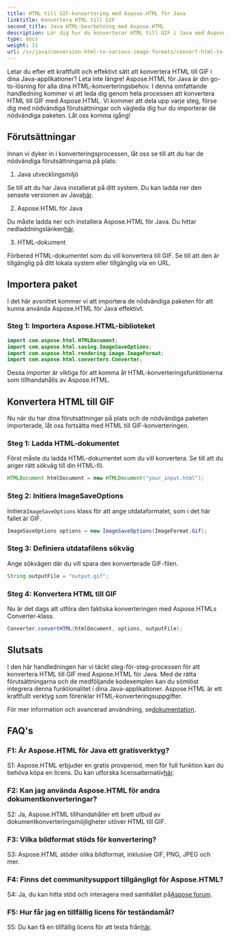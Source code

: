 ```yaml
---
title: HTML till GIF-konvertering med Aspose.HTML för Java
linktitle: Konvertera HTML till GIF
second_title: Java HTML-bearbetning med Aspose.HTML
description: Lär dig hur du konverterar HTML till GIF i Java med Aspose.HTML. En omfattande steg-för-steg-guide för effektiv HTML-till-GIF-konvertering.
type: docs
weight: 11
url: /sv/java/conversion-html-to-various-image-formats/convert-html-to-gif/
---
```

Letar du efter ett kraftfullt och effektivt sätt att konvertera HTML till GIF i dina Java-applikationer? Leta inte längre! Aspose.HTML för Java är din go-to-lösning för alla dina HTML-konverteringsbehov. I denna omfattande handledning kommer vi att leda dig genom hela processen att konvertera HTML till GIF med Aspose.HTML. Vi kommer att dela upp varje steg, förse dig med nödvändiga förutsättningar och vägleda dig hur du importerar de nödvändiga paketen. Låt oss komma igång!

## Förutsättningar

Innan vi dyker in i konverteringsprocessen, låt oss se till att du har de nödvändiga förutsättningarna på plats:

1. Java utvecklingsmiljö

Se till att du har Java installerat på ditt system. Du kan ladda ner den senaste versionen av Java[här](https://www.oracle.com/java/technologies/javase-downloads.html).

2. Aspose.HTML för Java

 Du måste ladda ner och installera Aspose.HTML för Java. Du hittar nedladdningslänken[här](https://releases.aspose.com/html/java/).

3. HTML-dokument

Förbered HTML-dokumentet som du vill konvertera till GIF. Se till att den är tillgänglig på ditt lokala system eller tillgänglig via en URL.

## Importera paket

I det här avsnittet kommer vi att importera de nödvändiga paketen för att kunna använda Aspose.HTML för Java effektivt. 

### Steg 1: Importera Aspose.HTML-biblioteket

```java
import com.aspose.html.HTMLDocument;
import com.aspose.html.saving.ImageSaveOptions;
import com.aspose.html.rendering.image.ImageFormat;
import com.aspose.html.converters.Converter;
```

Dessa importer är viktiga för att komma åt HTML-konverteringsfunktionerna som tillhandahålls av Aspose.HTML.

## Konvertera HTML till GIF

Nu när du har dina förutsättningar på plats och de nödvändiga paketen importerade, låt oss fortsätta med HTML till GIF-konverteringen.

### Steg 1: Ladda HTML-dokumentet

Först måste du ladda HTML-dokumentet som du vill konvertera. Se till att du anger rätt sökväg till din HTML-fil.

```java
HTMLDocument htmlDocument = new HTMLDocument("your_input.html");
```

### Steg 2: Initiera ImageSaveOptions

 Initiera`ImageSaveOptions` klass för att ange utdataformatet, som i det här fallet är GIF.

```java
ImageSaveOptions options = new ImageSaveOptions(ImageFormat.Gif);
```

### Steg 3: Definiera utdatafilens sökväg

Ange sökvägen där du vill spara den konverterade GIF-filen.

```java
String outputFile = "output.gif";
```

### Steg 4: Konvertera HTML till GIF

Nu är det dags att utföra den faktiska konverteringen med Aspose.HTMLs Converter-klass.

```java
Converter.convertHTML(htmlDocument, options, outputFile);
```

## Slutsats

I den här handledningen har vi täckt steg-för-steg-processen för att konvertera HTML till GIF med Aspose.HTML för Java. Med de rätta förutsättningarna och de medföljande kodexemplen kan du sömlöst integrera denna funktionalitet i dina Java-applikationer. Aspose.HTML är ett kraftfullt verktyg som förenklar HTML-konverteringsuppgifter.

 För mer information och avancerad användning, se[dokumentation](https://reference.aspose.com/html/java/).

## FAQ's

### F1: Är Aspose.HTML för Java ett gratisverktyg?

 S1: Aspose.HTML erbjuder en gratis provperiod, men för full funktion kan du behöva köpa en licens. Du kan utforska licensalternativ[här](https://purchase.aspose.com/buy).

### F2: Kan jag använda Aspose.HTML för andra dokumentkonverteringar?

S2: Ja, Aspose.HTML tillhandahåller ett brett utbud av dokumentkonverteringsmöjligheter utöver HTML till GIF.

### F3: Vilka bildformat stöds för konvertering?

S3: Aspose.HTML stöder olika bildformat, inklusive GIF, PNG, JPEG och mer.

### F4: Finns det communitysupport tillgängligt för Aspose.HTML?

 S4: Ja, du kan hitta stöd och interagera med samhället på[Aspose forum](https://forum.aspose.com/).

### F5: Hur får jag en tillfällig licens för teständamål?

 S5: Du kan få en tillfällig licens för att testa från[här](https://purchase.aspose.com/temporary-license/).